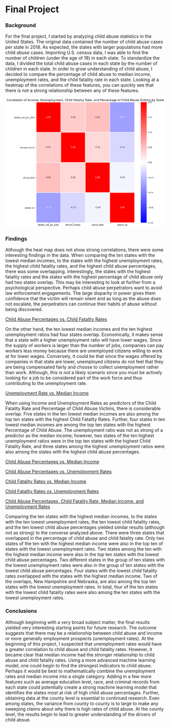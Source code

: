 # Final Project
### Background
For the final project, I started by analyzing child abuse statistics in the United States. The original data contained the number of child abuse cases per state in 2018. As expected, the states with larger populations had more child abuse cases. Importing U.S. census data, I was able to find the number of children (under the age of 18) in each state. To standardize the data, I divided the total child abuse cases in each state by the number of children in each state. In order to grow understanding of child abuse, I decided to compare the percentage of child abuse to median income, unemployment rates, and the child fatality rate in each state. Looking at a heatmap of the correlations of these features, you can quickly see that there is not a strong relationship between any of these features. 

![Heatmap of Percentage of Child Abuse, Child Fatality Rate, Median Income, and Unemployment Rates](Correlation_Final.png)

### Findings
Although the heat map does not show strong correlations, there were some interesting findings in the data. When comparing the ten states with the lowest median incomes, to the states with the highest unemployment rates, the highest child fatality rates, and the highest child abuse percentages, there was some overlapping. Interestingly, the states with the highest fatality rates and the states with the highest percentage of child abuse only had two states overlap. This may be interesting to look at further from a psychological perspective. Perhaps child abuse perpetrators want to avoid law enforcement engagements. The large disparity in power gives them confidence that the victim will remain silent and as long as the abuse does not escalate, the perpetrators can continue their habits of abuse without being discovered. 

[Child Abuse Percentages vs. Child Fatality Rates](https://ktwilliams15.github.io/abuse_perc/abuse_fatal.html)

On the other hand, the ten lowest median incomes and the ten highest unemployment ratios had four states overlap. Economically, it makes sense that a state with a higher unemployment ratio will have lower wages. Since the supply of workers is larger than the number of jobs, companies can pay workers less money because there are unemployed citizens willing to work at for lower wages. Conversely, it could be that since the wages offered by companies in that state are lower, unemployed citizens do not feel that they are being compensated fairly and choose to collect unemployment rather than work. Although, this is not a likely scenario since you must be actively looking for a job to be considered part of the work force and thus contributing to the unemployment rate. 

[Unemployment Rate vs. Median Income](https://ktwilliams15.github.io/unemp_rate/unemp_inc.html)

When using Income and Unemployment Rates as predictors of the Child Fatality Rate and Percentage of Child Abuse Victims, there is considerable overlap. Five states in the ten lowest median incomes are also among the top ten states with the highest Child Fatality Rates. Further, four states in ten lowest median incomes are among the top ten states with the highest Percentage of Child Abuse. The unemployment ratio was not as strong of a predictor as the median income; however, two states of the ten highest unemployment ratios were in the top ten states with the highest Child Fatality Rate, and three states among the highest unemployment ratios were also among the states with the highest child abuse percentages. 


[Child Abuse Percentages vs. Median Income](https://ktwilliams15.github.io/abuse_perc/per_inc.html)

[Child Abuse Percentages vs. Unemployment Rates](https://ktwilliams15.github.io/abuse_perc/per_un.html)


[Child Fatality Rates vs. Median Income](https://ktwilliams15.github.io/abuse_perc/fat_inc.html)

[Child Fatality Rates vs. Unemployment Rates](https://ktwilliams15.github.io/abuse_perc/fat_un.html)


[Child Abuse Percentages, Child Fatality Rate, Median Income, and Unemployment Rates](https://ktwilliams15.github.io/abuse_perc/final_project.html)

Comparing the ten states with the highest median incomes, to the states with the ten lowest unemployment rates, the ten lowest child fatality rates, and the ten lowest child abuse percentages yielded similar results (although not as strong) to the converse analyzed above. There were three states that overlapped in the percentage of child abuse and child fatality rate. Only two states of the ten with the highest median income were also in the top ten of states with the lowest unemployment rates. Two states among the ten with the highest median income were also in the top ten states with the lowest child abuse percentages. Two different states in the group of ten states with the lowest unemployment rates were also in the group of ten states with the lowest child abuse percentages. Four states with the lowest child fatality rates overlapped with the states with the highest median income. Two of the overlaps, New Hampshire and Nebraska, are also among the top ten states with the lowest unemployment rates. In total, four of the ten states with the lowest child fatality rates were also among the ten states with the lowest unemployment rates. 


### Conclusions
Although beginning with a very broad subject matter, the final results yielded very interesting starting points for future research. The outcome suggests that there may be a relationship between child abuse and income or more generally employment prospects (unemployment rates). At the beginning of this project, I suspected that unemployment rates would have a greater correlation to child abuse and child fatality rates. However, it became clear that median income had the stronger relationship to child abuse and child fatality rates. Using a more advanced machine learning model, one could begin to find the strongest indicators to child abuse. Perhaps it would be best to mathematically combine the unemployment rates and median income into a single category. Adding in a few more features such as average education level, race, and criminal records from each state could potentially create a strong machine learning model that identifies the states most at risk of high child abuse percentages. Further, obtaining data at the county level is essential to continued research. Even among states, the variance from county to county is to large to make any sweeping claims about why there is high rates of child abuse. At the county level, the results begin to lead to greater understanding of the drivers of child absue. 
